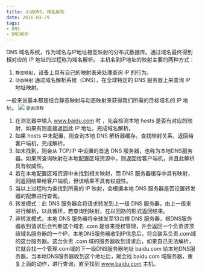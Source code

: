 ```yaml
---
title: 小谈DNS，域名解析
date: 2016-03-29
tags: 
- DNS
- DNS解析
---
```


DNS 域名系统，作为域名与IP地址相互映射的分布式数据库。通过域名最终得到相对应的 IP 地址的过程称为域名解析。 主机名到IP地址的映射主要的两种方式：

1.  `静态映射`，设备上具有自己的映射表来处理查询 IP 的行为。
2.  `动态映射` 通过域名解析系统（DNS），在全球特定的 DNS 服务器上来查询 IP 地址映射。

一般来说基本都是结合静态映射与动态映射来获得我们所需的目标域名的 IP 地址。 ![](http://image.freefe.cc/20161129114825.png) `查询流程`

1.  在浏览器中输入 www.baidu.com 时 ，先会检测本地 hosts 是否有对应的映射，如果有则直接返回此 IP 地址，完成域名解析。
2.  如果 hosts 中未配置，则查询本地 DNS 解析器缓存。查找映射关系，返回给客户端机，完成解析。
3.  如未找到，则会从 TCP/IP 中设置的首选 DNS 服务器，也称为本地DNS服务器。如果所查询映射在本地配置区域资源中，则返回给客户端机，并且此解析具有权威性。
4.  若在本地配置区域资源中未找到相关映射，而 DNS 服务器缓存中具有映射，则返回结果给客户端机，但该结果不具有权威性。
5.  当以上过程均为查找到所需的 IP 映射，会根据本地 DNS 服务器是否设置转发器的配置进行查询。
6.  转发模式：此 DNS 服务器会将请求转发到上一级 DNS 服务器，由上一级来进行解析，以此循环，若查询到映射，在以回路的形式返回结果。
7.  非转发模式，本地 DNS 服务器将全球发至13台根 DNS 服务器，根DNS服务器收到请求后会判断这个域名 .com 是谁来授权管理，并会返回一个负责该顶级域名服务器的一个IP。本地DNS服务器收到IP信息后，将会联系负责.com域的这台服务器。这台负责 .com 域的服务器收到请求后，如果自己无法解析，它就会找一个管理.com域的下一级DNS服务器地址 baidu.com 给本地DNS服务器。当本地DNS服务器收到这个地址后，就会找 baidu.com 域服务器，重复上面的动作，进行查询，直至找到 www.baidu.com 主机。